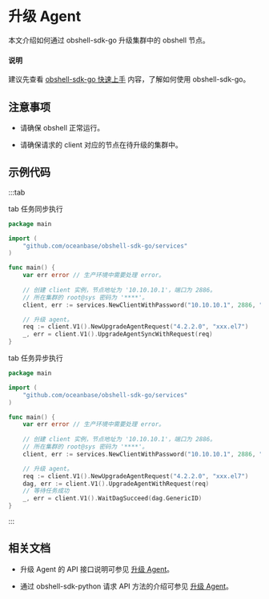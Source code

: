 # 升级 Agent

本文介绍如何通过 obshell-sdk-go 升级集群中的 obshell 节点。

<main id="notice" type='explain'>
  <h4>说明</h4>
  <p>建议先查看 <a href='100.quickstart-of-go.md'>obshell-sdk-go 快速上手</a> 内容，了解如何使用 obshell-sdk-go。</p>
</main>

## 注意事项

* 请确保 obshell 正常运行。

* 请确保请求的 client 对应的节点在待升级的集群中。

## 示例代码

:::tab

tab 任务同步执行

```go
package main

import (
    "github.com/oceanbase/obshell-sdk-go/services"
)

func main() {
    var err error // 生产环境中需要处理 error。
    
    // 创建 client 实例，节点地址为 '10.10.10.1'，端口为 2886。
    // 所在集群的 root@sys 密码为 '****'。
    client, err := services.NewClientWithPassword("10.10.10.1", 2886, "***")

    // 升级 agent。
    req := client.V1().NewUpgradeAgentRequest("4.2.2.0", "xxx.el7")
    _, err = client.V1().UpgradeAgentSyncWithRequest(req)
}
```

tab 任务异步执行

```go
package main

import (
    "github.com/oceanbase/obshell-sdk-go/services"
)

func main() {
    var err error // 生产环境中需要处理 error。
    
    // 创建 client 实例，节点地址为 '10.10.10.1'，端口为 2886。
    // 所在集群的 root@sys 密码为 '****'。
    client, err := services.NewClientWithPassword("10.10.10.1", 2886, "***")

    // 升级 agent。
    req := client.V1().NewUpgradeAgentRequest("4.2.2.0", "xxx.el7")
    dag, err := client.V1().UpgradeAgentWithRequest(req)
    // 等待任务成功
    _, err = client.V1().WaitDagSucceed(dag.GenericID)
}
```

:::

## 相关文档

* 升级 Agent 的 API 接口说明可参见 [升级 Agent](../../400.obshell-api-reference/1200.upgrade-agent.md)。

* 通过 obshell-sdk-python 请求 API 方法的介绍可参见 [升级 Agent](../100.python/1200.upgrade-agent-of-python.md)。
